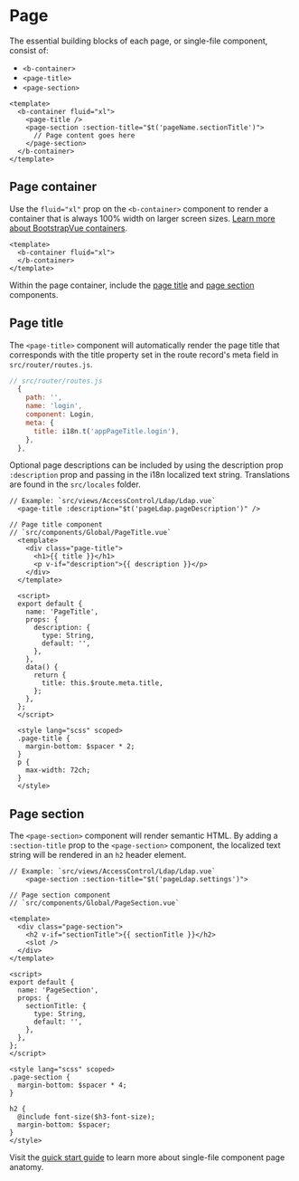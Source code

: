 # Page

The essential building blocks of each page, or single-file component, consist of:
- `<b-container>`
- `<page-title>`
- `<page-section>`

```vue
<template>
  <b-container fluid="xl">
    <page-title />
    <page-section :section-title="$t('pageName.sectionTitle')">
      // Page content goes here
    </page-section>
  </b-container>
</template>
```

## Page container
Use the `fluid="xl"` prop on the `<b-container>` component to render a container that is always 100% width on larger screen sizes. [Learn more about BootstrapVue containers](https://bootstrap-vue.org/docs/components/layout#responsive-fluid-containers).

```vue
<template>
  <b-container fluid="xl">
  </b-container>
</template>
```


Within the page container, include the [page title](#/page-title) and [page section](#page-section) components.

## Page title
The `<page-title>` component will automatically render the page title that corresponds with the title property set in the route record's meta field in `src/router/routes.js`.

```js
// src/router/routes.js
  {
    path: '',
    name: 'login',
    component: Login,
    meta: {
      title: i18n.t('appPageTitle.login'),
    },
  },
```

Optional page descriptions can be included by using the description prop `:description` prop and passing in the i18n localized text string. Translations are found in the `src/locales` folder.

``` vue
// Example: `src/views/AccessControl/Ldap/Ldap.vue`
  <page-title :description="$t('pageLdap.pageDescription')" />
```

```vue
// Page title component
// `src/components/Global/PageTitle.vue`
  <template>
    <div class="page-title">
      <h1>{{ title }}</h1>
      <p v-if="description">{{ description }}</p>
    </div>
  </template>

  <script>
  export default {
    name: 'PageTitle',
    props: {
      description: {
        type: String,
        default: '',
      },
    },
    data() {
      return {
        title: this.$route.meta.title,
      };
    },
  };
  </script>

  <style lang="scss" scoped>
  .page-title {
    margin-bottom: $spacer * 2;
  }
  p {
    max-width: 72ch;
  }
  </style>
```

## Page section

The `<page-section>` component will render semantic HTML. By adding a `:section-title` prop to the `<page-section>` component, the localized text string will be rendered in an `h2` header element.

``` vue
// Example: `src/views/AccessControl/Ldap/Ldap.vue`
    <page-section :section-title="$t('pageLdap.settings')">
```

```vue
// Page section component
// `src/components/Global/PageSection.vue`

<template>
  <div class="page-section">
    <h2 v-if="sectionTitle">{{ sectionTitle }}</h2>
    <slot />
  </div>
</template>

<script>
export default {
  name: 'PageSection',
  props: {
    sectionTitle: {
      type: String,
      default: '',
    },
  },
};
</script>

<style lang="scss" scoped>
.page-section {
  margin-bottom: $spacer * 4;
}

h2 {
  @include font-size($h3-font-size);
  margin-bottom: $spacer;
}
</style>
```

Visit the [quick start guide](/guide/quickstart/page-anatomy) to learn more about single-file component page anatomy.